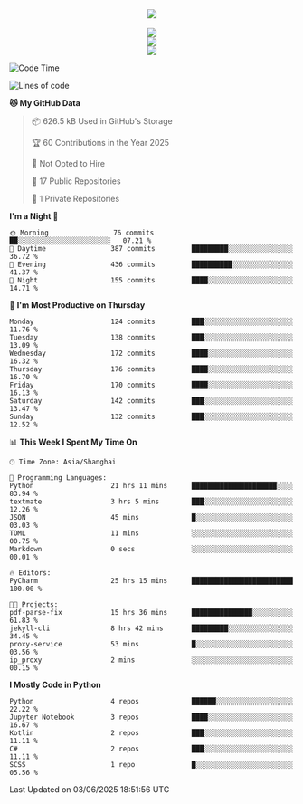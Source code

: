 <div align="center">
  <img src="https://readme-typing-svg.demolab.com?font=Zhi+Mang+Xing&size=40&pause=1000&color=000000&center=true&vCenter=true&lines=Baymax%E5%B0%8F%E6%8C%AF;Hello%20World"/><br/>
  <br/>
  <img src="https://skillicons.dev/icons?i=java,kotlin,python,c,cpp,html,css,javascript" /><br/>
  <img src="https://skillicons.dev/icons?i=spring,vue,pytorch,maven,gradle,mysql,sqlite,linux" /><br/>
  <img src="https://skillicons.dev/icons?i=idea,pycharm,webstorm,androidstudio,vscode,git,vim,md" /><br/>
</div>

<!--START_SECTION:waka-->
![Code Time](http://img.shields.io/badge/Code%20Time-976%20hrs%2045%20mins-blue)

![Lines of code](https://img.shields.io/badge/From%20Hello%20World%20I%27ve%20Written-6.1%20million%20lines%20of%20code-blue)

**🐱 My GitHub Data** 

> 📦 626.5 kB Used in GitHub's Storage 
 > 
> 🏆 60 Contributions in the Year 2025
 > 
> 🚫 Not Opted to Hire
 > 
> 📜 17 Public Repositories 
 > 
> 🔑 1 Private Repositories 
 > 
**I'm a Night 🦉** 

```text
🌞 Morning                76 commits          ██░░░░░░░░░░░░░░░░░░░░░░░   07.21 % 
🌆 Daytime                387 commits         █████████░░░░░░░░░░░░░░░░   36.72 % 
🌃 Evening                436 commits         ██████████░░░░░░░░░░░░░░░   41.37 % 
🌙 Night                  155 commits         ████░░░░░░░░░░░░░░░░░░░░░   14.71 % 
```
📅 **I'm Most Productive on Thursday** 

```text
Monday                   124 commits         ███░░░░░░░░░░░░░░░░░░░░░░   11.76 % 
Tuesday                  138 commits         ███░░░░░░░░░░░░░░░░░░░░░░   13.09 % 
Wednesday                172 commits         ████░░░░░░░░░░░░░░░░░░░░░   16.32 % 
Thursday                 176 commits         ████░░░░░░░░░░░░░░░░░░░░░   16.70 % 
Friday                   170 commits         ████░░░░░░░░░░░░░░░░░░░░░   16.13 % 
Saturday                 142 commits         ███░░░░░░░░░░░░░░░░░░░░░░   13.47 % 
Sunday                   132 commits         ███░░░░░░░░░░░░░░░░░░░░░░   12.52 % 
```


📊 **This Week I Spent My Time On** 

```text
🕑︎ Time Zone: Asia/Shanghai

💬 Programming Languages: 
Python                   21 hrs 11 mins      █████████████████████░░░░   83.94 % 
textmate                 3 hrs 5 mins        ███░░░░░░░░░░░░░░░░░░░░░░   12.26 % 
JSON                     45 mins             █░░░░░░░░░░░░░░░░░░░░░░░░   03.03 % 
TOML                     11 mins             ░░░░░░░░░░░░░░░░░░░░░░░░░   00.75 % 
Markdown                 0 secs              ░░░░░░░░░░░░░░░░░░░░░░░░░   00.01 % 

🔥 Editors: 
PyCharm                  25 hrs 15 mins      █████████████████████████   100.00 % 

🐱‍💻 Projects: 
pdf-parse-fix            15 hrs 36 mins      ███████████████░░░░░░░░░░   61.83 % 
jekyll-cli               8 hrs 42 mins       █████████░░░░░░░░░░░░░░░░   34.45 % 
proxy-service            53 mins             █░░░░░░░░░░░░░░░░░░░░░░░░   03.56 % 
ip_proxy                 2 mins              ░░░░░░░░░░░░░░░░░░░░░░░░░   00.15 % 
```

**I Mostly Code in Python** 

```text
Python                   4 repos             ██████░░░░░░░░░░░░░░░░░░░   22.22 % 
Jupyter Notebook         3 repos             ████░░░░░░░░░░░░░░░░░░░░░   16.67 % 
Kotlin                   2 repos             ███░░░░░░░░░░░░░░░░░░░░░░   11.11 % 
C#                       2 repos             ███░░░░░░░░░░░░░░░░░░░░░░   11.11 % 
SCSS                     1 repo              █░░░░░░░░░░░░░░░░░░░░░░░░   05.56 % 
```




 Last Updated on 03/06/2025 18:51:56 UTC
<!--END_SECTION:waka-->





